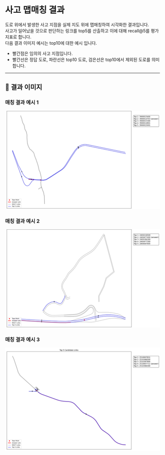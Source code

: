 # 사고 맵매칭 결과

도로 위에서 발생한 사고 지점을 실제 지도 위에 맵매칭하여 시각화한 결과입니다.  
사고가 일어났을 것으로 판단하는 링크를 top5를 산출하고 이에 대해 recall@5를 평가지표로 합니다.  
다음 결과 이미지 예시는 top10에 대한 예시 입니다.  

- 빨간점은 임의의 사고 지점입니다.  
- 빨간선은 정답 도로, 파란선은 top10 도로, 검은선은 top10에서 제외된 도로를 의미합니다.  
---

## 📍 결과 이미지

### 매칭 결과 예시 1
![Case 1](assets/case1.png)

### 매칭 결과 예시 2
![Case 2](assets/case2.png)

### 매칭 결과 예시 3
![Case 3](assets/case3.png)